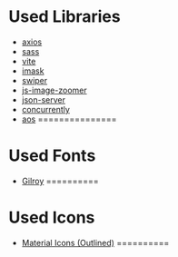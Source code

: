 Used Libraries
===============
- [axios](https://github.com/axios/axios)
- [sass](https://sass-lang.com/)
- [vite](https://vitejs.dev/)
- [imask](https://imask.js.org/guide.html)
- [swiper](https://swiperjs.com/)
- [js-image-zoomer](https://www.cssscript.com/zoom-image-on-hover/)
- [json-server](https://github.com/typicode/json-server)
- [concurrently](https://www.npmjs.com/package/concurrently)
- [aos](https://michalsnik.github.io/aos/)
===============

Used Fonts
==========
- [Gilroy](https://www.fontshmonts.com/text-fonts/gilroy/)
==========

Used Icons
==========
- [Material Icons (Outlined)](https://fonts.google.com/icons)
==========

